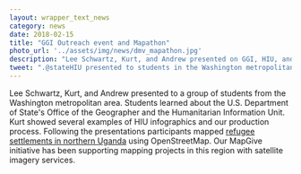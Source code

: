 ```yaml
---
layout: wrapper_text_news
category: news
date: 2018-02-15
title: "GGI Outreach event and Mapathon"
photo_url: '../assets/img/news/dmv_mapathon.jpg'
description: "Lee Schwartz, Kurt, and Andrew presented on GGI, HIU, and MapGive to students from the Washington metropolitan area. Participants mapped SouthSudan refugee settlements in Uganda."
tweet: ".@stateHIU presented to students in the Washington metropolitan area about the Office of the Geographer, followed by mapathon covering #SouthSudan #refugee settlements in #Uganda"
---
```


Lee Schwartz, Kurt, and Andrew presented to a group of students from the Washington metropolitan area. Students learned about the U.S. Department of State's Office of the Geographer and the Humanitarian Information Unit. Kurt showed several examples of HIU infographics and our production process. Following the presentations participants mapped [refugee settlements in northern Uganda](https://tasks.hotosm.org/project/4141) using OpenStreetMap. Our MapGive initiative has been supporting mapping projects in this region with satellite imagery services.

